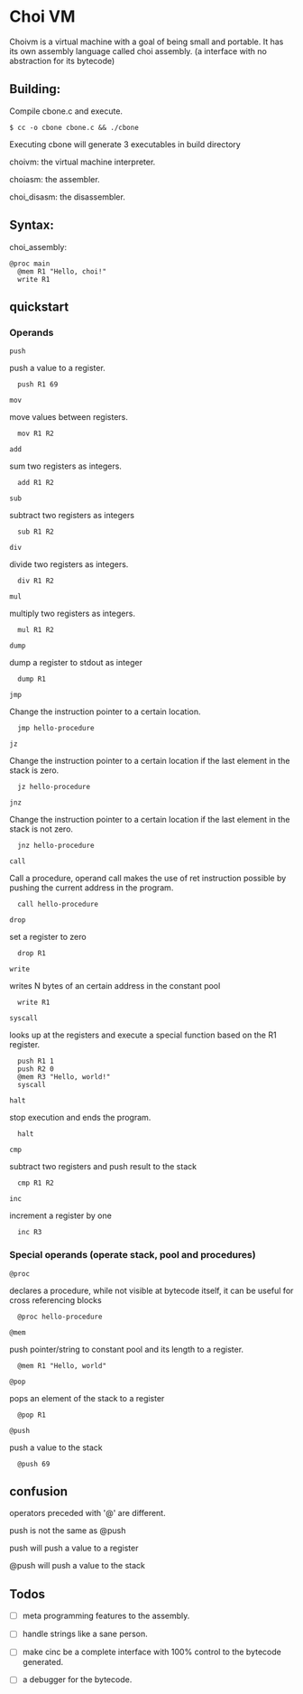 # Choi VM

Choivm is a virtual machine with a goal of being small and portable.
It has its own assembly language called choi assembly. (a interface with no abstraction for its bytecode)

## Building:

Compile cbone.c and execute.

```shell
$ cc -o cbone cbone.c && ./cbone
```

Executing cbone will generate 3 executables in build directory

choivm: the virtual machine interpreter.

choiasm: the assembler.

choi_disasm: the disassembler.

## Syntax:

choi_assembly:

```
@proc main
  @mem R1 "Hello, choi!"
  write R1
```

## quickstart

### Operands

```push```

push a value to a register.

```
  push R1 69
```

```mov```

move values between registers.

```
  mov R1 R2
```

```add```

sum two registers as integers.

```
  add R1 R2
```

```sub```

subtract two registers as integers

```
  sub R1 R2
```

```div```

divide two registers as integers.

```
  div R1 R2
```

```mul```

multiply two registers as integers.

```
  mul R1 R2
```

```dump```

dump a register to stdout as integer

```
  dump R1
```

```jmp```

Change the instruction pointer to a certain location.

```
  jmp hello-procedure
```

```jz```

Change the instruction pointer to a certain location if the last element in the stack is zero.

```
  jz hello-procedure
```

```jnz```

Change the instruction pointer to a certain location if the last element in the stack is not zero.

```
  jnz hello-procedure
```

```call```

Call a procedure, operand call makes the use of ret instruction possible by pushing the current address in the program.

```
  call hello-procedure
```

```drop```

set a register to zero

```
  drop R1
```

```write```

writes N bytes of an certain address in the constant pool

```
  write R1
```

```syscall```

looks up at the registers and execute a special function based on the R1 register.

```
  push R1 1
  push R2 0
  @mem R3 "Hello, world!"
  syscall
```

```halt```

stop execution and ends the program.

```
  halt
```

```cmp```

subtract two registers and push result to the stack

```
  cmp R1 R2
```

```inc```

increment a register by one

```
  inc R3
```

### Special operands (operate stack, pool and procedures)

```@proc```

declares a procedure, while not visible at bytecode itself, it can be useful for cross referencing blocks

```
  @proc hello-procedure
```

```@mem```

push pointer/string to constant pool and its length to a register.


```
  @mem R1 "Hello, world"
```

```@pop```

pops an element of the stack to a register

```
  @pop R1
```

```@push```

push a value to the stack

```
  @push 69
```

## confusion

operators preceded with '@' are different.

push is not the same as @push

push will push a value to a register

@push will push a value to the stack

## Todos

- [ ] meta programming features to the assembly.

- [ ] handle strings like a sane person.

- [ ] make cinc be a complete interface with 100% control to the bytecode generated.

- [ ] a debugger for the bytecode.